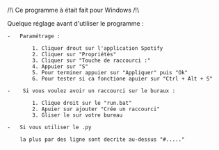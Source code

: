 
/!\  Ce programme à était fait pour Windows  /!\

Quelque réglage avant d'utiliser le programme :

	-	Paramétrage :

			1. Cliquer drout sur l'application Spotify
			2. Cliquer sur "Propriétés"
			3. Cliquer sur "Touche de raccourci :"
			4. Appuier sur "S"
			5. Pour terminer appuier sur "Appliquer" puis "Ok"
			6. Pour tester si ca fonctione apuier sur "Ctrl + Alt + S" 

	-	 Si vous voulez avoir un raccourci sur le buraux :

			1. Clique droit sur le "run.bat"
			2. Apuier sur ajouter "Crée un raccourci"
			3. Gliser le sur votre bureau

	-	Si vous utiliser le .py
	
		la plus par des ligne sont decrite au-dessus "#....."

